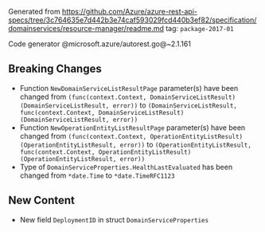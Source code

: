 Generated from https://github.com/Azure/azure-rest-api-specs/tree/3c764635e7d442b3e74caf593029fcd440b3ef82/specification/domainservices/resource-manager/readme.md tag: `package-2017-01`

Code generator @microsoft.azure/autorest.go@~2.1.161

## Breaking Changes

- Function `NewDomainServiceListResultPage` parameter(s) have been changed from `(func(context.Context, DomainServiceListResult) (DomainServiceListResult, error))` to `(DomainServiceListResult, func(context.Context, DomainServiceListResult) (DomainServiceListResult, error))`
- Function `NewOperationEntityListResultPage` parameter(s) have been changed from `(func(context.Context, OperationEntityListResult) (OperationEntityListResult, error))` to `(OperationEntityListResult, func(context.Context, OperationEntityListResult) (OperationEntityListResult, error))`
- Type of `DomainServiceProperties.HealthLastEvaluated` has been changed from `*date.Time` to `*date.TimeRFC1123`

## New Content

- New field `DeploymentID` in struct `DomainServiceProperties`
